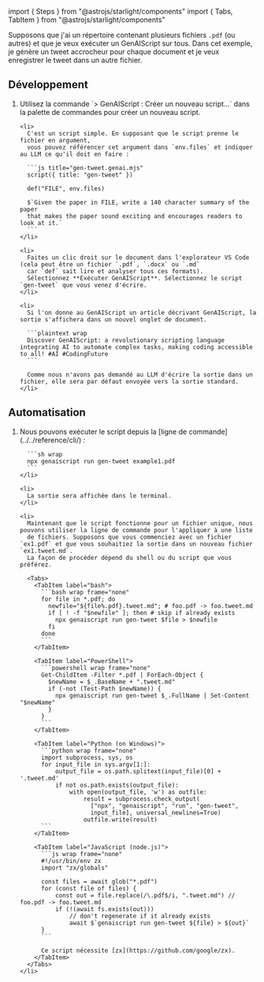 import { Steps } from "@astrojs/starlight/components"
import { Tabs, TabItem } from "@astrojs/starlight/components"

Supposons que j'ai un répertoire contenant plusieurs fichiers `.pdf` (ou autres) et que je veux exécuter un GenAIScript sur tous.
Dans cet exemple, je génère un tweet accrocheur pour chaque document et je veux enregistrer le tweet dans un autre fichier.

## Développement

<Steps>
  <ol>
    <li>
      Utilisez la commande `> GenAIScript : Créer un nouveau script...` dans la palette de commandes pour créer un nouveau script.
    </li>

    <li>
      C'est un script simple. En supposant que le script prenne le fichier en argument,
      vous pouvez référencer cet argument dans `env.files` et indiquer au LLM ce qu'il doit en faire :

      ```js title="gen-tweet.genai.mjs"
      script({ title: "gen-tweet" })

      def("FILE", env.files)

      $`Given the paper in FILE, write a 140 character summary of the paper 
      that makes the paper sound exciting and encourages readers to look at it.`
      ```
    </li>

    <li>
      Faites un clic droit sur le document dans l'explorateur VS Code (cela peut être un fichier `.pdf`, `.docx` ou `.md`
      car `def` sait lire et analyser tous ces formats).
      Sélectionnez **Exécuter GenAIScript**. Sélectionnez le script `gen-tweet` que vous venez d'écrire.
    </li>

    <li>
      Si l'on donne au GenAIScript un article décrivant GenAIScript, la sortie s'affichera dans un nouvel onglet de document.

      ```plaintext wrap
      Discover GenAIScript: a revolutionary scripting language integrating AI to automate complex tasks, making coding accessible to all! #AI #CodingFuture
      ```

      Comme nous n'avons pas demandé au LLM d'écrire la sortie dans un fichier, elle sera par défaut envoyée vers la sortie standard.
    </li>
  </ol>
</Steps>

## Automatisation

<Steps>
  <ol>
    <li>
      Nous pouvons exécuter le script depuis la [ligne de commande](../../reference/cli/) :

      ```sh wrap
      npx genaiscript run gen-tweet example1.pdf
      ```
    </li>

    <li>
      La sortie sera affichée dans le terminal.
    </li>

    <li>
      Maintenant que le script fonctionne pour un fichier unique, nous pouvons utiliser la ligne de commande pour l'appliquer à une liste
      de fichiers. Supposons que vous commenciez avec un fichier `ex1.pdf` et que vous souhaitiez la sortie dans un nouveau fichier `ex1.tweet.md`.
      La façon de procéder dépend du shell ou du script que vous préférez.

      <Tabs>
        <TabItem label="bash">
          ```bash wrap frame="none"
          for file in *.pdf; do
            newfile="${file%.pdf}.tweet.md"; # foo.pdf -> foo.tweet.md
            if [ ! -f "$newfile" ]; then # skip if already exists
              npx genaiscript run gen-tweet $file > $newfile
            fi
          done
          ```
        </TabItem>

        <TabItem label="PowerShell">
          ```powershell wrap frame="none"
          Get-ChildItem -Filter *.pdf | ForEach-Object {
            $newName = $_.BaseName + ".tweet.md"
            if (-not (Test-Path $newName)) {
              npx genaiscript run gen-tweet $_.FullName | Set-Content "$newName"
            }
          }
          ```
        </TabItem>

        <TabItem label="Python (on Windows)">
          ```python wrap frame="none"
          import subprocess, sys, os
          for input_file in sys.argv[1:]:
              output_file = os.path.splitext(input_file)[0] + '.tweet.md'
              if not os.path.exists(output_file):
                  with open(output_file, 'w') as outfile:
                      result = subprocess.check_output(
                        ["npx", "genaiscript", "run", "gen-tweet",
                        input_file], universal_newlines=True)
                      outfile.write(result)
          ```
        </TabItem>

        <TabItem label="JavaScript (node.js)">
          ```js wrap frame="none"
          #!/usr/bin/env zx
          import "zx/globals"

          const files = await glob("*.pdf")
          for (const file of files) {
              const out = file.replace(/\.pdf$/i, ".tweet.md") // foo.pdf -> foo.tweet.md
              if (!(await fs.exists(out)))
                  // don't regenerate if it already exists
                  await $`genaiscript run gen-tweet ${file} > ${out}`
          }
          ```

          Ce script nécessite [zx](https://github.com/google/zx).
        </TabItem>
      </Tabs>
    </li>
  </ol>
</Steps>